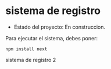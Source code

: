 <h1> sistema de registro</h1>

- Estado del proyecto: En construccion.

Para ejecutar el sistema, debes poner:

```npm install next```

sistema de registro 2

